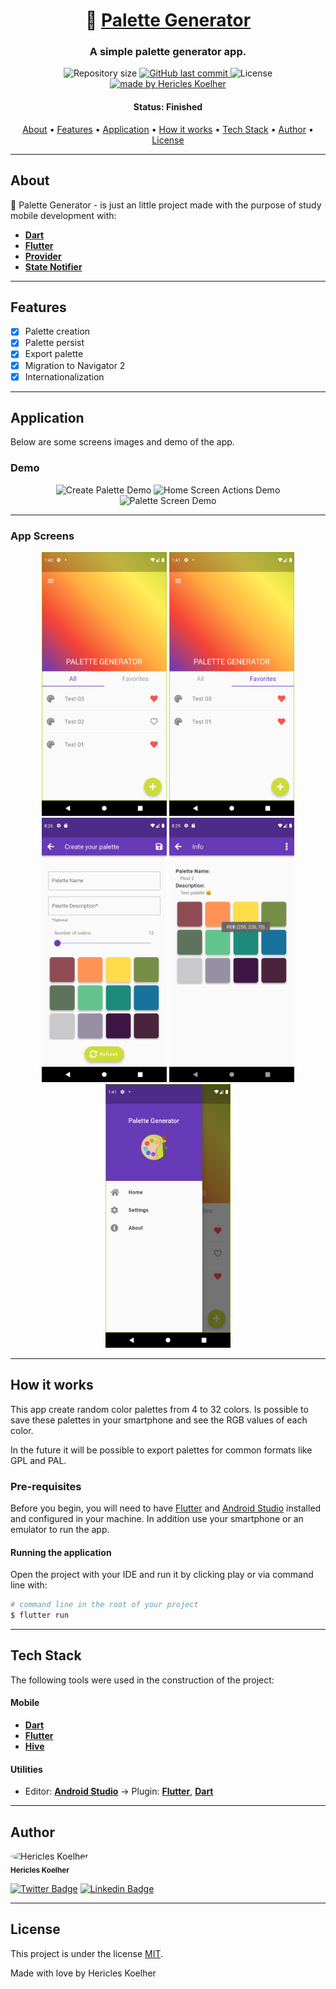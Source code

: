 <h1 align="center">
   🎨 <a href="#"> Palette Generator </a>
</h1>

<h3 align="center">
    A simple palette generator app.
</h3>

<p align="center">
  <img alt="Repository size" src="https://img.shields.io/github/repo-size/hericles-koelher/palette_generator">
  
  <a href="https://github.com/hericles-koelher/palette_generator/blob/master/README.md">
    <img alt="GitHub last commit" src="https://img.shields.io/github/last-commit/hericles-koelher/palette_generator">
  </a>
    
   <img alt="License" src="https://img.shields.io/badge/license-MIT-brightgreen">

  <a href="https://twitter.com/HericlesKoelher">
    <img alt="made by Hericles Koelher" src="https://img.shields.io/badge/made%20by-Hericles_Koelher-%237519C1">
  </a>

</p>


<h4 align="center"> 
	 Status: Finished
</h4>

<p align="center">
 <a href="#about">About</a> •
 <a href="#features">Features</a> •
 <a href="#application">Application</a> •
 <a href="#how-it-works">How it works</a> • 
 <a href="#tech-stack">Tech Stack</a> • 
 <a href="#author">Author</a> • 
 <a href="#user-content-license">License</a>

</p>

---

## About

🎨 Palette Generator - is just an little project made with the purpose of study mobile development with:

- **[Dart](https://dart.dev)**
- **[Flutter](https://flutter.dev/)**
- **[Provider](https://pub.dev/packages/provider)**
- **[State Notifier](https://pub.dev/packages/state_notifier)**

---

## Features

- [x] Palette creation
- [x] Palette persist
- [x] Export palette
- [x] Migration to Navigator 2
- [x] Internationalization

---

## Application

Below are some screens images and demo of the app.

### Demo

<p align="center">
  <img alt="Create Palette Demo" title="#CreatePalette" src="./images/readme_images/gifs/save_palette.gif" width="200px">

  <img alt="Home Screen Actions Demo" title="#HomeScreenActions" src="./images/readme_images/gifs/palette_list_actions.gif" width="200px">
  
  <img alt="Palette Screen Demo" title="#PaletteScreen" src="./images/readme_images/gifs/palette_screen.gif" width="200px">
</p>

---

### App Screens

<p align="center">
  <img alt="Home Screen" title="#HomeScreen" src="./images/readme_images/home_all.png" width="200px">

  <img alt="Favorites" title="#Favorites" src="./images/readme_images/home_fav.png" width="200px">
  
  <img alt="Creation" title="#Creation" src="./images/readme_images/creation_page.png" width="200px">
  
  <img alt="Palette Info" title="#PaletteInfo" src="./images/readme_images/palette_page.png" width="200px">
  
  <img alt="Drawer" title="#Drawer" src="./images/readme_images/drawer.png" width="200px">
</p>

---

## How it works

This app create random color palettes from 4 to 32 colors. Is possible to save these palettes in your smartphone and see the RGB values of each color.

In the future it will be possible to export palettes for common formats like GPL and PAL.

### Pre-requisites

Before you begin, you will need to have [Flutter](https://flutter.dev) and [Android Studio](https://developer.android.com/studio?hl=pt) installed and configured in your machine. In addition use your smartphone or an emulator to run the app.

#### Running the application

Open the project with your IDE and run it by clicking play or via command line with:

```bash
# command line in the root of your project
$ flutter run
```
---

## Tech Stack

The following tools were used in the construction of the project:


#### **Mobile**

-   **[Dart](https://dart.dev)**
-   **[Flutter](https://flutter.dev)**
-   **[Hive](https://pub.dev/packages/hive)**

#### **Utilities**

-   Editor:  **[Android Studio](https://developer.android.com/studio?hl=pt)**  → Plugin:  **[Flutter](https://plugins.jetbrains.com/plugin/9212-flutter)**, **[Dart](https://plugins.jetbrains.com/plugin/6351-dart)**

---

## Author

<div>
 <img style="border-radius: 50%;" src="https://avatars.githubusercontent.com/u/34146602?v=4" width="100px;" alt="Hericles Koelher"/>
 <br />
 <sub><b>Hericles Koelher</b></sub>
</div>

[![Twitter Badge](https://img.shields.io/badge/-@HericlesKoelher-1ca0f1?style=flat-square&labelColor=1ca0f1&logo=twitter&logoColor=white&link=https://twitter.com/HericlesKoelher)](https://twitter.com/HericlesKoelher) [![Linkedin Badge](https://img.shields.io/badge/-Hericles_Koelher-blue?style=flat-square&logo=Linkedin&logoColor=white&link=https://www.linkedin.com/in/hericles-bruno-quaresma-koelher-9a2021209)](https://www.linkedin.com/in/hericles-bruno-quaresma-koelher-9a2021209) 

---

## License

This project is under the license [MIT](./LICENSE).


Made with love by Hericles Koelher
